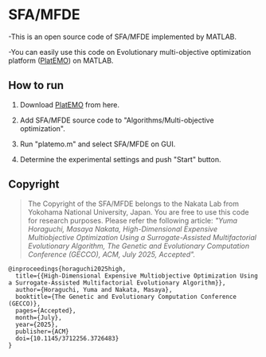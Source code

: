 # SFA/MFDE

-This is an open source code of SFA/MFDE implemented by MATLAB.

-You can easily use this code on Evolutionary multi-objective optimization platform ([PlatEMO](https://github.com/BIMK/PlatEMO)) on MATLAB.

## How to run

  1. Download [PlatEMO](https://github.com/BIMK/PlatEMO/releases) from here.

  2. Add SFA/MFDE source code to "Algorithms/Multi-objective optimization".

  3. Run "platemo.m" and select SFA/MFDE on GUI.

  4. Determine the experimental settings and push "Start" button.

## Copyright
> The Copyright of the SFA/MFDE belongs to the Nakata Lab from Yokohama National University, Japan. You are free to use this code for research purposes. Please refer the following article: _"Yuma Horaguchi, Masaya Nakata, High-Dimensional Expensive Multiobjective Optimization Using a Surrogate-Assisted Multifactorial Evolutionary Algorithm, The Genetic and Evolutionary Computation Conference (GECCO), ACM, July 2025, Accepted"._

```
@inproceedings{horaguchi2025high,
  title={{High-Dimensional Expensive Multiobjective Optimization Using a Surrogate-Assisted Multifactorial Evolutionary Algorithm}},
  author={Horaguchi, Yuma and Nakata, Masaya},
  booktitle={The Genetic and Evolutionary Computation Conference (GECCO)},
  pages={Accepted},
  month={July},
  year={2025},
  publisher={ACM}
  doi={10.1145/3712256.3726483}
}
```
